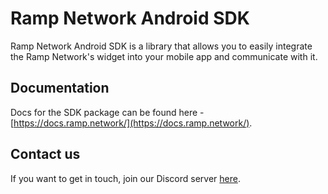 # Ramp Network Android SDK

Ramp Network Android SDK is a library that allows you to easily integrate the Ramp Network's widget into your mobile app and communicate with it.

## Documentation

Docs for the SDK package can be found here - [https://docs.ramp.network/](https://docs.ramp.network/).

## Contact us

If you want to get in touch, join our Discord server [here](https://discord.gg/gPDbBGQ).
